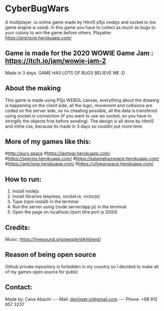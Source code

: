 # CyberBugWars
A multiplayer .io online game made by Html5 p5js nodejs and socket.io (no game engine is used).
In this game you have to collect as much as bugs to your colony to win the game before others.
Playable: https://antclone.herokuapp.com/

## Game is made for the 2020 WOWIE Game Jam : https://itch.io/jam/wowie-jam-2
Made in 3 days.
GAME HAS LOTS OF BUGS BELIEVE ME :D

## About the making
This game is made using P5js WEBGL canvas, everything about the drawing is happening on the client side, all the logic, movement and collisions are coded on the server side, so no cheating possible, all the data is transfered using socket.io connection (if you want to use ws socket, so you have to stringify the objects frist before sending).
The design is all done by Html5 and inline css, because its made in 3 days so couldnt put more time.

## More of my games like this:
#http://pury.space
#https://lastwar.herokuapp.com/
#https://sperms.herokuapp.com/
#https://kalamebazspace.herokuapp.com/
#https://antclone.herokuapp.com/
#https://ufowarspace.herokuapp.com/

## How to run:
1) Install nodejs
2) Install libraries (express, socket.io, victorjs)
3) Type (npm install) in the terminal
4) Run the server using (node server/app.js) in the terminal
5) Open the page on localhost://port (the port is 2000)

## Credits:
Music: https://freesound.org/people/dAmbient/

## Reason of being open source
Github private repository is forbidden in my country so I decided to make all of my games open source for public

## Contact:
Made by: Cena Abachi --- 
Mail: devloger.io@gmail.com --- 
Phone: +98 912 857 3237

